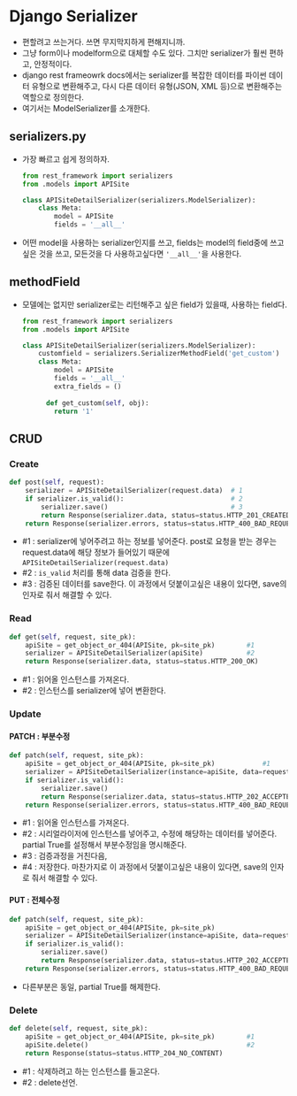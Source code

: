 # Django Serializer

- 편할려고 쓰는거다. 쓰면 무지막지하게 편해지니까.
- 그냥 form이나 modelform으로 대체할 수도 있다. 그치만 serializer가 훨씬 편하고, 안정적이다.
- django rest frameowrk docs에서는 serializer를 복잡한 데이터를 파이썬 데이터 유형으로 변환해주고, 다시 다른 데이터 유형(JSON, XML 등)으로 변환해주는 역할으로 정의한다.
- 여기서는 ModelSerializer를 소개한다.



## serializers.py

- 가장 빠르고 쉽게 정의하자.

  ```python
  from rest_framework import serializers
  from .models import APISite
  
  class APISiteDetailSerializer(serializers.ModelSerializer):
      class Meta:
          model = APISite
          fields = '__all__'
  ```

- 어떤 model을 사용하는 serializer인지를 쓰고, fields는 model의 field중에 쓰고 싶은 것을 쓰고, 모든것을 다 사용하고싶다면 `'__all__'`을 사용한다.



## methodField

- 모델에는 없지만 serializer로는 리턴해주고 싶은 field가 있을때, 사용하는 field다.

  ```python
  from rest_framework import serializers
  from .models import APISite
  
  class APISiteDetailSerializer(serializers.ModelSerializer):
      customfield = serializers.SerializerMethodField('get_custom')
      class Meta:
          model = APISite
          fields = '__all__'
          extra_fields = ()
         
     	def get_custom(self, obj):
          return '1'
  ```

  

## CRUD

### Create

```python
def post(self, request):
    serializer = APISiteDetailSerializer(request.data)	# 1
    if serializer.is_valid():							# 2
        serializer.save()								# 3
        return Response(serializer.data, status=status.HTTP_201_CREATED)
    return Response(serializer.errors, status=status.HTTP_400_BAD_REQUEST)
```

- #1 : serializer에 넣어주려고 하는 정보를 넣어준다. post로 요청을 받는 경우는 request.data에 해당 정보가 들어있기 때문에 `APISiteDetailSerializer(request.data)`
- #2 : `is_valid` 처리를 통해 data 검증을 한다.
- #3 : 검증된 데이터를 save한다. 이 과정에서 덧붙이고싶은 내용이 있다면, save의 인자로 줘서 해결할 수 있다.



### Read

```python
def get(self, request, site_pk):
    apiSite = get_object_or_404(APISite, pk=site_pk)		#1
    serializer = APISiteDetailSerializer(apiSite)			#2
    return Response(serializer.data, status=status.HTTP_200_OK)
```

- #1 : 읽어올 인스턴스를 가져온다.
- #2 : 인스턴스를 serializer에 넣어 변환한다.



### Update

#### PATCH : 부분수정

```python
def patch(self, request, site_pk):
    apiSite = get_object_or_404(APISite, pk=site_pk)			#1
    serializer = APISiteDetailSerializer(instance=apiSite, data=request.data, partial=True)													#2
    if serializer.is_valid():
        serializer.save()
        return Response(serializer.data, status=status.HTTP_202_ACCEPTED)
    return Response(serializer.errors, status=status.HTTP_400_BAD_REQUEST)
```

- #1 : 읽어올 인스턴스를 가져온다.
- #2 : 시리얼라이저에 인스턴스를 넣어주고, 수정에 해당하는 데이터를 넣어준다. partial True를 설정해서 부분수정임을 명시해준다.
- #3 : 검증과정을 거친다음,
- #4 : 저장한다. 마찬가지로 이 과정에서 덧붙이고싶은 내용이 있다면, save의 인자로 줘서 해결할 수 있다.



#### PUT : 전체수정

```python
def patch(self, request, site_pk):
    apiSite = get_object_or_404(APISite, pk=site_pk)
    serializer = APISiteDetailSerializer(instance=apiSite, data=request.data)
    if serializer.is_valid():
        serializer.save()
        return Response(serializer.data, status=status.HTTP_202_ACCEPTED)
    return Response(serializer.errors, status=status.HTTP_400_BAD_REQUEST)
```

- 다른부분은 동일, partial True를 해제한다.



### Delete

```python
def delete(self, request, site_pk):
    apiSite = get_object_or_404(APISite, pk=site_pk)		#1
    apiSite.delete()										#2
    return Response(status=status.HTTP_204_NO_CONTENT)
```

- #1 : 삭제하려고 하는 인스턴스를 들고온다.
- #2 : delete선언.